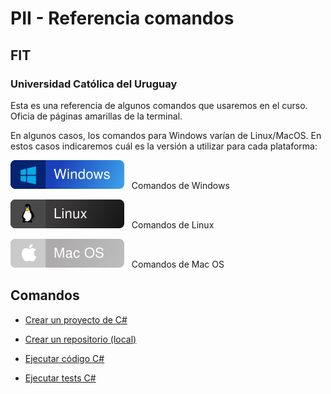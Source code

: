 # PII - Referencia comandos
## FIT
### Universidad Católica del Uruguay

Esta es una referencia de algunos comandos que usaremos en el curso. Oficia de páginas amarillas de la terminal.

En algunos casos, los comandos para Windows varían de Linux/MacOS. En estos casos indicaremos cuál es la versión a utilizar para cada plataforma:

![windows](./assets/gh-windows.svg) &nbsp; Comandos de Windows

![linux](./assets/gh-linux.svg) &nbsp; Comandos de Linux

![mac](./assets/gh-mac.svg) &nbsp; Comandos de Mac OS

## Comandos

-   [Crear un proyecto de C#](./Proyecto_C%23.md)

-   [Crear un repositorio (local)](./Repositorio.md)

-   [Ejecutar código C#](./Ejecutar_Codigo_C%23.md)

-   [Ejecutar tests C#](./Ejecutar_Tests_C%23.md)

